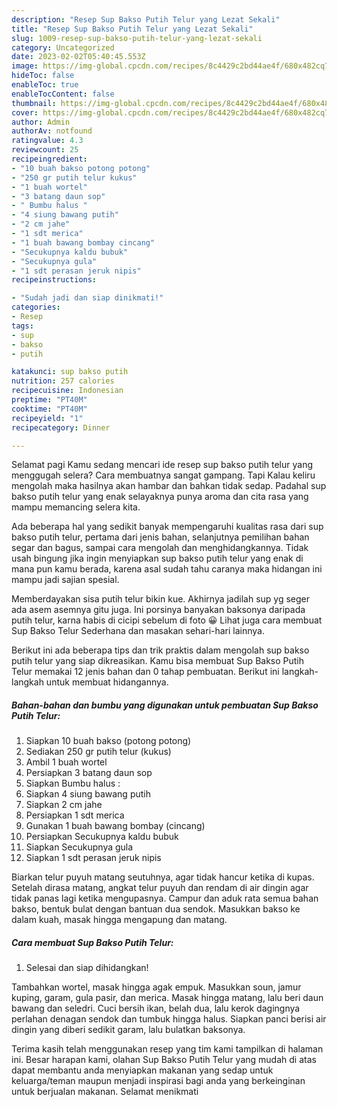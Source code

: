 ```yaml
---
description: "Resep Sup Bakso Putih Telur yang Lezat Sekali"
title: "Resep Sup Bakso Putih Telur yang Lezat Sekali"
slug: 1009-resep-sup-bakso-putih-telur-yang-lezat-sekali
category: Uncategorized
date: 2023-02-02T05:40:45.553Z
image: https://img-global.cpcdn.com/recipes/8c4429c2bd44ae4f/680x482cq70/sup-bakso-putih-telur-foto-resep-utama.jpg
hideToc: false
enableToc: true
enableTocContent: false
thumbnail: https://img-global.cpcdn.com/recipes/8c4429c2bd44ae4f/680x482cq70/sup-bakso-putih-telur-foto-resep-utama.jpg
cover: https://img-global.cpcdn.com/recipes/8c4429c2bd44ae4f/680x482cq70/sup-bakso-putih-telur-foto-resep-utama.jpg
author: Admin
authorAv: notfound
ratingvalue: 4.3
reviewcount: 25
recipeingredient:
- "10 buah bakso potong potong"
- "250 gr putih telur kukus"
- "1 buah wortel"
- "3 batang daun sop"
- " Bumbu halus "
- "4 siung bawang putih"
- "2 cm jahe"
- "1 sdt merica"
- "1 buah bawang bombay cincang"
- "Secukupnya kaldu bubuk"
- "Secukupnya gula"
- "1 sdt perasan jeruk nipis"
recipeinstructions:

- "Sudah jadi dan siap dinikmati!"
categories:
- Resep
tags:
- sup
- bakso
- putih

katakunci: sup bakso putih 
nutrition: 257 calories
recipecuisine: Indonesian
preptime: "PT40M"
cooktime: "PT40M"
recipeyield: "1"
recipecategory: Dinner

---
```



Selamat pagi Kamu sedang mencari ide resep sup bakso putih telur yang menggugah selera? Cara membuatnya sangat gampang. Tapi Kalau keliru mengolah maka hasilnya akan hambar dan bahkan tidak sedap. Padahal sup bakso putih telur yang enak selayaknya punya aroma dan cita rasa yang mampu memancing selera kita.


Ada beberapa hal yang sedikit banyak mempengaruhi kualitas rasa dari sup bakso putih telur, pertama dari jenis bahan, selanjutnya pemilihan bahan segar dan bagus, sampai cara mengolah dan menghidangkannya. Tidak usah bingung jika ingin menyiapkan sup bakso putih telur yang enak di mana pun kamu berada, karena asal sudah tahu caranya maka hidangan ini mampu jadi sajian spesial.

Memberdayakan sisa putih telur bikin kue. Akhirnya jadilah sup yg seger ada asem asemnya gitu juga. Ini porsinya banyakan baksonya daripada putih telur, karna habis di cicipi sebelum di foto 😀 Lihat juga cara membuat Sup Bakso Telur Sederhana dan masakan sehari-hari lainnya.


Berikut ini ada beberapa tips dan trik praktis dalam mengolah sup bakso putih telur yang siap dikreasikan. Kamu bisa membuat Sup Bakso Putih Telur memakai 12 jenis bahan dan 0 tahap pembuatan. Berikut ini langkah-langkah untuk membuat hidangannya.

<!--inarticleads1-->

##### Bahan-bahan dan bumbu yang digunakan untuk pembuatan Sup Bakso Putih Telur:

1. Siapkan 10 buah bakso (potong potong)
1. Sediakan 250 gr putih telur (kukus)
1. Ambil 1 buah wortel
1. Persiapkan 3 batang daun sop
1. Siapkan  Bumbu halus :
1. Siapkan 4 siung bawang putih
1. Siapkan 2 cm jahe
1. Persiapkan 1 sdt merica
1. Gunakan 1 buah bawang bombay (cincang)
1. Persiapkan Secukupnya kaldu bubuk
1. Siapkan Secukupnya gula
1. Siapkan 1 sdt perasan jeruk nipis


Biarkan telur puyuh matang seutuhnya, agar tidak hancur ketika di kupas. Setelah dirasa matang, angkat telur puyuh dan rendam di air dingin agar tidak panas lagi ketika mengupasnya. Campur dan aduk rata semua bahan bakso, bentuk bulat dengan bantuan dua sendok. Masukkan bakso ke dalam kuah, masak hingga mengapung dan matang. 

<!--inarticleads2-->

##### Cara membuat Sup Bakso Putih Telur:


1. Selesai dan siap dihidangkan!

Tambahkan wortel, masak hingga agak empuk. Masukkan soun, jamur kuping, garam, gula pasir, dan merica. Masak hingga matang, lalu beri daun bawang dan seledri. Cuci bersih ikan, belah dua, lalu kerok dagingnya perlahan denagan sendok dan tumbuk hingga halus. Siapkan panci berisi air dingin yang diberi sedikit garam, lalu bulatkan baksonya. 

Terima kasih telah menggunakan resep yang tim kami tampilkan di halaman ini. Besar harapan kami, olahan Sup Bakso Putih Telur yang mudah di atas dapat membantu anda menyiapkan makanan yang sedap untuk keluarga/teman maupun menjadi inspirasi bagi anda yang berkeinginan untuk berjualan makanan. Selamat menikmati
